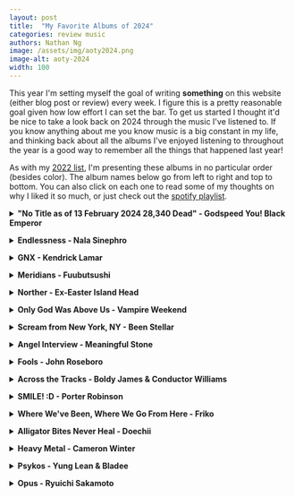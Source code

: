 ```yaml
---
layout: post
title:  "My Favorite Albums of 2024"
categories: review music
authors: Nathan Ng
image: /assets/img/aoty2024.png
image-alt: aoty-2024
width: 100
---
```


This year I'm setting myself the goal of writing **something** on this website (either blog post or review) every week. I figure this is a pretty reasonable goal given how low effort I can set the bar. To get us started I thought it'd be nice to take a look back on 2024 through the music I've listened to. If you know anything about me you know music is a big constant in my life, and thinking back about all the albums I've enjoyed listening to throughout the year is a good way to remember all
the things that happened last year!

As with my [2022 list](/review/music/2023/01/02/aoty-2022.html), I'm presenting these albums in no particular order (besides color). The album names below go from left to right and top to bottom. You can also click on each one to read some of my thoughts on why I liked it so much, or just check out the [spotify playlist]().

<details>
  <summary><b><a>"No Title as of 13 February 2024 28,340 Dead" - Godspeed You! Black Emperor</a></b></summary>
  <div style="margin-left: 1em; align-items:center;">
  <br>
  <a href="https://rateyourmusic.com/release/album/godspeed-you-black-emperor/no-title-as-of-13-february-2024-28_340-dead/"><img src="//e.snmc.io/i/300/s/45b12e1b01c7e181db5ad8c0fe2a9980/12454310" alt="Godspeed You! Black Emperor - &quot;No Title as of 13 February 2024 28,340 Dead&quot;"></a>
  <br>
  <b>Genre:</b> Post-Rock<br>
  <b>For Fans of:</b> Literally any other post-rock band<br>
  <b>Favorite Track:</b> BABYS IN A THUNDERCLOUD
  <p>
  Godspeed's return after 3 years of silence
  </p>
  </div>
</details>

<p></p> 

<details>
  <summary><b><a>Endlessness - Nala Sinephro</a></b></summary>
  <div style="margin-left: 1em; align-items:center;">
  <br>
  <a href="https://rateyourmusic.com/release/album/nala-sinephro/endlessness/"><img src="//e.snmc.io/i/300/s/8e7a62879e603904b115a680ded90ce7/12528259" alt="Nala Sinephro - Endlessness"></a>
  <br>
  <b>Genre:</b>Jazz Fusion, Ambient Jazz<br>
  <b>For Fans of:</b><br>
  <b>Favorite Track:</b>
  <p>
  </p>
  </div>
</details>

<p></p> 

<details>
  <summary><b><a>GNX - Kendrick Lamar</a></b></summary>
  <div style="margin-left: 1em; align-items:center;">
  <br>
  <a href="https://rateyourmusic.com/release/album/kendrick-lamar/gnx/"><img src="//e.snmc.io/i/300/s/5851477160677b90667200c84fc9766a/12744501" alt="Kendrick Lamar - GNX"></a>
  <br>
  <b>Genre:</b> West Coast Hip Hop<br>
  <b>For Fans of:</b> Not Drake<br>
  <b>Favorite Track:</b> Heart Pt. 6
  <p>
  </p>
  </div>
</details>

<p></p> 

<details>
  <summary><b><a>Meridians - Fuubutsushi</a></b></summary>
  <div style="margin-left: 1em; align-items:center;">
  <br>
  <a href="https://rateyourmusic.com/release/album/fuubutsushi/meridians/"><img src="//e.snmc.io/i/300/s/f0272b388a84b480b1f15d1d0da174e5/11948653" alt="Fuubutsushi - Meridians"></a>
  <br>
  <b>Genre:</b> Ambient, Chamber Jazz<br>
  <b>For Fans of:</b><br>
  <b>Favorite Track:</b>
  <p>
  </p>
  </div>
</details>

<p></p> 

<details>
  <summary><b><a>Norther - Ex-Easter Island Head</a></b></summary>
  <div style="margin-left: 1em; align-items:center;">
  <br>
  <a href="https://rateyourmusic.com/release/album/ex-easter-island-head/norther/"><img src="//e.snmc.io/i/300/s/a9417284e45bbc967b2ff8485c1c1601/11891413" alt="Ex-Easter Island Head - Norther"></a>
  <br>
  <b>Genre:</b> Post-Minimalism, Electroacoustic<br>
  <b>For Fans of:</b><br>
  <b>Favorite Track:</b>
  <p>
  </p>
  </div>
</details>

<p></p> 

<details>
  <summary><b><a>Only God Was Above Us - Vampire Weekend</a></b></summary>
  <div style="margin-left: 1em; align-items:center;">
  <br>
   <a href="https://rateyourmusic.com/release/album/vampire-weekend/only-god-was-above-us/"><img src="//e.snmc.io/i/300/s/b3d501556658665c36855ed859b9ab88/11784322" alt="Vampire Weekend - Only God Was Above Us"></a>
  <br>
  <b>Genre:</b><br>
  <b>For Fans of:</b><br>
  <b>Favorite Track:</b>
  <p>
  </p>
  </div>
</details>

<p></p> 

<details>
  <summary><b><a>Scream from New York, NY - Been Stellar</a></b></summary>
  <div style="margin-left: 1em; align-items:center;">
  <br>
   <a href="https://rateyourmusic.com/release/album/been-stellar/scream-from-new-york-ny/"><img src="//e.snmc.io/i/300/s/7f7cd9e52168f0aef71cf072e937ea7c/11896521" alt="Been Stellar - Scream From New York, NY"></a>
  <br>
  <b>Genre:</b><br>
  <b>For Fans of:</b><br>
  <b>Favorite Track:</b>
  <p>
  </p>
  </div>
</details>

<p></p> 

<details>
  <summary><b><a>Angel Interview - Meaningful Stone</a></b></summary>
  <div style="margin-left: 1em; align-items:center;">
  <br>
   <a href="https://rateyourmusic.com/release/album/김뜻돌/천사-인터뷰/"><img src="//e.snmc.io/i/300/s/0e6038e8cc2c977d03f9fe3684dbb299/12764796" alt="김뜻돌 [Meaningful Stone] - 천사 인터뷰"></a>
  <br>
  <b>Genre:</b><br>
  <b>For Fans of:</b><br>
  <b>Favorite Track:</b>
  <p>
  </p>
  </div>
</details>

<p></p> 

<details>
  <summary><b><a>Fools - John Roseboro</a></b></summary>
  <div style="margin-left: 1em; align-items:center;">
  <br>
  <a href="https://rateyourmusic.com/release/album/john-roseboro/fools/"><img src="//e.snmc.io/i/300/s/acc87c4af39cb3a891694237557f95b9/12566265" alt="John Roseboro - Fools"></a>
  <br>
  <b>Genre: </b>Bossa Nova<br>
  <b>For Fans of:</b><br>
  <b>Favorite Track:</b>
  <p>
  </p>
  </div>
</details>

<p></p> 

<details>
  <summary><b><a>Across the Tracks - Boldy James & Conductor Williams</a></b></summary>
  <div style="margin-left: 1em; align-items:center;">
  <br>
   <a href="https://rateyourmusic.com/release/album/boldy-james-conductor-williams/across-the-tracks/"><img src="//e.snmc.io/i/300/s/67ef34f4438efef7c123469b6289d025/12148170" alt="Boldy James &amp; Conductor Williams - Across the Tracks"></a>
  <br>
  <b>Genre:</b><br>
  <b>For Fans of:</b><br>
  <b>Favorite Track:</b>
  <p>
  </p>
  </div>
</details>

<p></p> 

<details>
  <summary><b><a>SMILE! :D - Porter Robinson</a></b></summary>
  <div style="margin-left: 1em; align-items:center;">
  <br>
   <a href="https://rateyourmusic.com/release/album/porter-robinson/smile-d/"><img src="//e.snmc.io/i/300/s/c12b6a058497efd6fdb1954008900c3e/12045060" alt="Porter Robinson - SMILE! :D"></a>
  <br>
  <b>Genre:</b><br>
  <b>For Fans of:</b><br>
  <b>Favorite Track:</b>
  <p>
  </p>
  </div>
</details>

<p></p> 

<details>
  <summary><b><a>Where We've Been, Where We Go From Here - Friko</a></b></summary>
  <div style="margin-left: 1em; align-items:center;">
  <br>
  <a href="https://rateyourmusic.com/release/album/friko/where-weve-been-where-we-go-from-here/"><img src="//e.snmc.io/i/300/s/a699449dc1c59d2fd55fa1f0463760f5/11502016" alt="Friko - Where We've Been, Where We Go From Here"></a>
  <br>
  <b>Genre:</b><br>
  <b>For Fans of:</b><br>
  <b>Favorite Track:</b>
  <p>
  </p>
  </div>
</details>

<p></p> 

<details>
  <summary><b><a>Alligator Bites Never Heal - Doechii</a></b></summary>
  <div style="margin-left: 1em; align-items:center;">
  <br>
   <a href="https://rateyourmusic.com/release/mixtape/doechii/alligator-bites-never-heal/"><img src="//e.snmc.io/i/300/s/912addf72b07f8c062b6c2a5d6b19921/12545823" alt="Doechii - Alligator Bites Never Heal"></a>
  <br>
  <b>Genre:</b><br>
  <b>For Fans of:</b><br>
  <b>Favorite Track:</b>
  <p>
  </p>
  </div>
</details>

<p></p> 

<details>
  <summary><b><a>Heavy Metal - Cameron Winter</a></b></summary>
  <div style="margin-left: 1em; align-items:center;">
  <br>
   <a href="https://rateyourmusic.com/release/album/cameron-winter/heavy-metal/"><img src="//e.snmc.io/i/300/s/6d87ee2f35fe16a671c901092fd1c857/12806747" alt="Cameron Winter - Heavy Metal"></a>
  <br>
  <b>Genre:</b> Singer-Songwriter<br>
  <b>TL;DR:</b> Geese frontman sings over soulful tunes<br>
  <b>Favorite Track:</b> Love Takes Miles
  <p>
  Heavy Metal is the debut album from Geese frontman Cameron Winter, and 
  </p>
  </div>
</details>

<p></p> 

<details>
  <summary><b><a>Psykos - Yung Lean & Bladee</a></b></summary>
  <div style="margin-left: 1em; align-items:center;">
  <br>
  <a href="https://rateyourmusic.com/release/album/yung-lean-bladee/psykos/"><img src="//e.snmc.io/i/300/s/242aa1f8bd925feefbdceaa9fc64b91f/11898257" alt="Yung Lean &amp; Bladee - Psykos"></a>
  <br>
  <b>Genre:</b><br>
  <b>For Fans of:</b><br>
  <b>Favorite Track:</b>
  <p>
  </p>
  </div>
</details>

<p></p> 

<details>
  <summary><b><a>Opus - Ryuichi Sakamoto</a></b></summary>
  <div style="margin-left: 1em; align-items:center;">
  <br>
   <a href="https://rateyourmusic.com/release/album/ryuichi-sakamoto/opus/"><img src="//e.snmc.io/i/300/s/bbbfe18905600600edae4ec32a06a1a4/12259865" alt="Ryuichi Sakamoto - Opus"></a>
  <br>
  <b>Genre:</b><br>
  <b>For Fans of:</b><br>
  <b>Favorite Track:</b>
  <p>
  </p>
  </div>
</details>
